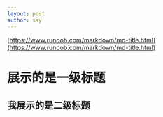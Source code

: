```yaml
---
layout: post
author: ssy
---
```


[https://www.runoob.com/markdown/md-title.html](https://www.runoob.com/markdown/md-title.html)

# 展示的是一级标题
## 我展示的是二级标题